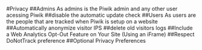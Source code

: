 #Privacy 
##Admins
As admins is the Piwik admin and any other user acessing Piwik
##disable the automatic update check
##Users
As users are the people that are tracked when Piwik is setup on a website
##Automatically anonymize visitor IPS
##delete old visitors logs
##Include a Web Analytics Opt-Out Feature on Your Site (Using an iFrame)
##Respect DoNotTrack preference
##Optional Privacy Preferences